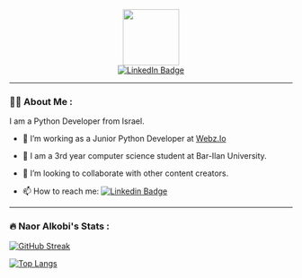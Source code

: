 <div>
  
  <div id="header" align="center">
    <img src="https://media.giphy.com/media/M9gbBd9nbDrOTu1Mqx/giphy.gif" width="100"/>
  </div>

  <div id="badges" align="center">
    <a href="https://www.linkedin.com/in/naoralkobi/">
      <img src="https://img.shields.io/badge/LinkedIn-blue?style=for-the-badge&logo=linkedin&logoColor=white" alt="LinkedIn Badge"/>
    </a>
  </div>
  
 </div>
 
 ---

### :woman_technologist: About Me :

I am a Python Developer from Israel.

- :telescope:  I’m working as a Junior Python Developer at <a href ="https://webz.io/"> Webz.Io </a>
- 🌱 I am a 3rd year computer science student at Bar-Ilan University.
- 👯 I’m looking to collaborate with other content creators.


- :mailbox: How to reach me: [![Linkedin Badge](https://img.shields.io/badge/-kakbar-blue?style=flat&logo=Linkedin&logoColor=white)](https://www.linkedin.com/in/naoralkobi/)

---

### :fire: Naor Alkobi's Stats :

[![GitHub Streak](http://github-readme-streak-stats.herokuapp.com?user=naoralkobi&theme=dark&hide_border=true)](https://git.io/streak-stats)


[![Top Langs](https://github-readme-stats.vercel.app/api/top-langs/?username=naoralkobi&layout=compact&theme=vision-friendly-dark)](https://github.com/anuraghazra/github-readme-stats)


<!--
### Hi there 👋
**naoralkobi/naoralkobi** is a ✨ _special_ ✨ repository because its `README.md` (this file) appears on your GitHub profile.

Here are some ideas to get you started:

- 🔭 I’m currently working on ...
- 🌱 I’m currently learning ...
- 👯 I’m looking to collaborate on ...
- 🤔 I’m looking for help with ...
- 💬 Ask me about ...
- 📫 How to reach me: ...
- 😄 Pronouns: ...
- ⚡ Fun fact: ...
-->
